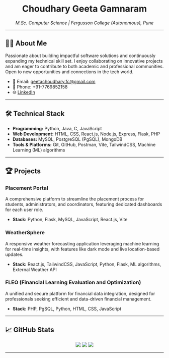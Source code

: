 <h1 align="center">Choudhary Geeta Gamnaram</h1>
<p align="center"><em>M.Sc. Computer Science | Fergusson College (Autonomous), Pune </em></p>

---

## 👩‍💻 About Me

Passionate about building impactful software solutions and continuously expanding my technical skill set. I enjoy collaborating on innovative projects and am eager to contribute to both academic and professional communities. Open to new opportunities and connections in the tech world.

- 📧 Email: [geetachoudhary.fc@gmail.com](mailto:geetachoudhary.fc@gmail.com)
- 📱 Phone: +91-7769852158
- 🌐 [LinkedIn](https://www.linkedin.com/in/geeta-choudhary-a5710a337)

---

## 🛠️ Technical Stack

- **Programming:** Python, Java, C, JavaScript
- **Web Development:** HTML, CSS, React.js, Node.js, Express, Flask, PHP
- **Databases:** MySQL, PostgreSQL (PgSQL), MongoDB
- **Tools & Platforms:** Git, GitHub, Postman, Vite, TailwindCSS, Machine Learning (ML) algorithms

---

## 🏆 Projects

### Placement Portal
A comprehensive platform to streamline the placement process for students, administrators, and coordinators, featuring dedicated dashboards for each user role.
- **Stack:** Python, Flask, MySQL, JavaScript, React.js, Vite

### WeatherSphere
A responsive weather forecasting application leveraging machine learning for real-time insights, with features like dark mode and live location-based updates.
- **Stack:** React.js, TailwindCSS, JavaScript, Python, Flask, ML algorithms, External Weather API

### FLEO (Financial Learning Evaluation and Optimization)
A unified and secure platform for financial data integration, designed for professionals seeking efficient and data-driven financial management.
- **Stack:** PHP, PgSQL, Python, HTML, CSS, JavaScript

---

## 📈 GitHub Stats

<p align="center">
  <img src="https://github-readme-stats.vercel.app/api?username=Geeta-Choudhary&show_icons=true&theme=radical" />
  <img src="https://github-readme-streak-stats.herokuapp.com/?user=Geeta-Choudhary&theme=radical"/>
  <img src="https://github-readme-stats.vercel.app/api/top-langs/?username=Geeta-Choudhary&layout=compact&theme=radical"/>
</p>

---

<!-- Add more sections as you grow! -->
